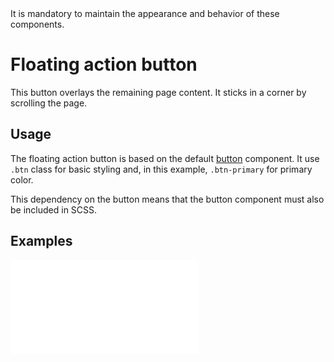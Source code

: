 <AlertWarning alertHeadline="Not modifiable">
 It is mandatory to maintain the appearance and behavior of these components.
</AlertWarning>

# Floating action button

This button overlays the remaining page content. It sticks in a corner by scrolling the page.

## Usage

The floating action button is based on the default [button](../Button/Button.md) component. It use `.btn` class for basic styling and, in this example, `.btn-primary` for primary color.

This dependency on the button means that the button component must also be included in SCSS.

## Examples

<ContentRack
    fields='
        "preview": {
            "src": "examples/FloatingActionButtonDefault.html",
            "type": "link"
        },
        "<html>":{
            "src": "examples/FloatingActionButtonDefault.html",
            "type": "content",
            "selector": "#app"
        }
    '
 />

![AlertDefault](examples/FloatingActionButtonDefault.html)
